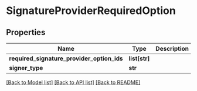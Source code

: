 # SignatureProviderRequiredOption

## Properties
Name | Type | Description | Notes
------------ | ------------- | ------------- | -------------
**required_signature_provider_option_ids** | **list[str]** |  | [optional] 
**signer_type** | **str** |  | [optional] 

[[Back to Model list]](../README.md#documentation-for-models) [[Back to API list]](../README.md#documentation-for-api-endpoints) [[Back to README]](../README.md)


